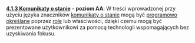 [**4.1.3 Komunikaty o stanie**](https://wcag.lepszyweb.pl/#name-role-value) - **poziom AA**: W treści wprowadzonej przy użyciu języka znaczników <a href="#" data-toggle="tooltip" data-original-title="{{site.data.glossary.strona_internetowa | strip_html | replace: '*', ''}}">komunikaty o stanie</a> mogą być <a href="#" data-toggle="tooltip" data-original-title="{{site.data.glossary.okreslony_programowo | strip_html | replace: '*', ''}}">programowo określane</a> poprzez <a href="#" data-toggle="tooltip" data-original-title="{{site.data.glossary.rola | strip_html | replace: '*', ''}}">role</a> lub właściwości, dzięki czemu mogą być prezentowane użytkownikowi za pomocą technologii wspomagających bez uzyskiwania fokusu.
